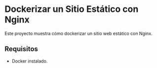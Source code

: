 # Dockerizar un Sitio Estático con Nginx

Este proyecto muestra cómo dockerizar un sitio web estático con Nginx.

## Requisitos
- Docker instalado.


